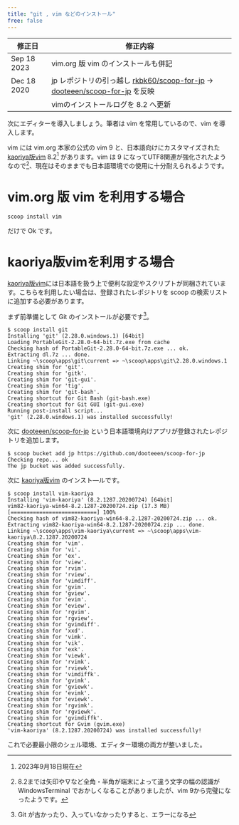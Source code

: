 ```yaml
---
title: "git , vim などのインストール"
free: false
---
```


|修正日       | 修正内容
|-------------|----------------------------------------------------
| Sep 18 2023 | vim.org 版 vim のインストールも併記
| Dec 18 2020 | jp レポジトリの引っ越し [rkbk60/scoop-for-jp] → [dooteeen/scoop-for-jp] を反映
|             | vimのインストールログを 8.2 へ更新

[rkbk60/scoop-for-jp]: https://github.com/rkbk60/scoop-for-jp
[dooteeen/scoop-for-jp]: https://github.com/dooteeen/scoop-for-jp
[kaoriya版vim]: https://www.kaoriya.net/software/vim/

次にエディターを導入しましょう。筆者は vim を常用しているので、vim を導入します。

vim には vim.org 本家の公式の vim 9 と、日本語向けにカスタマイズされた [kaoriya版vim] 8.2[^8.2] があります。vim は 9 になってUTF8関連が強化されたようなので[^vim9]、現在はそのままでも日本語環境での使用に十分耐えられるようです。

[^8.2]: 2023年9月18日現在
[^vim9]: 8.2までは矢印や∇など全角・半角が端末によって違う文字の幅の認識が WindowsTerminal でおかしくなることがありましたが、vim 9から完璧になったようです。

vim.org 版 vim を利用する場合
=============================

```
scoop install vim
```

だけで Ok です。

kaoriya版vimを利用する場合
==========================

[kaoriya版vim]には日本語を扱う上で便利な設定やスクリプトが同梱されています。こちらを利用したい場合は、登録されたレポジトリを scoop の検索リストに追加する必要があります。

まず前準備として Git のインストールが必要です[^git]。

[^git]: Git が古かったり、入っていなかったりすると、エラーになる

```
$ scoop install git
Installing 'git' (2.28.0.windows.1) [64bit]
Loading PortableGit-2.28.0-64-bit.7z.exe from cache
Checking hash of PortableGit-2.28.0-64-bit.7z.exe ... ok.
Extracting dl.7z ... done.
Linking ~\scoop\apps\git\current => ~\scoop\apps\git\2.28.0.windows.1
Creating shim for 'git'.
Creating shim for 'gitk'.
Creating shim for 'git-gui'.
Creating shim for 'tig'.
Creating shim for 'git-bash'.
Creating shortcut for Git Bash (git-bash.exe)
Creating shortcut for Git GUI (git-gui.exe)
Running post-install script...
'git' (2.28.0.windows.1) was installed successfully!
```

次に [dooteeen/scoop-for-jp] という日本語環境向けアプリが登録されたレポジトリを追加します。

```
$ scoop bucket add jp https://github.com/dooteeen/scoop-for-jp
Checking repo... ok
The jp bucket was added successfully.
```

次に [kaoriya版vim] のインスト―ルです。

```
$ scoop install vim-kaoriya
Installing 'vim-kaoriya' (8.2.1287.20200724) [64bit]
vim82-kaoriya-win64-8.2.1287-20200724.zip (17.3 MB) [===========================] 100%
Checking hash of vim82-kaoriya-win64-8.2.1287-20200724.zip ... ok.
Extracting vim82-kaoriya-win64-8.2.1287-20200724.zip ... done.
Linking ~\scoop\apps\vim-kaoriya\current => ~\scoop\apps\vim-kaoriya\8.2.1287.20200724
Creating shim for 'vim'.
Creating shim for 'vi'.
Creating shim for 'ex'.
Creating shim for 'view'.
Creating shim for 'rvim'.
Creating shim for 'rview'.
Creating shim for 'vimdiff'.
Creating shim for 'gvim'.
Creating shim for 'gview'.
Creating shim for 'evim'.
Creating shim for 'eview'.
Creating shim for 'rgvim'.
Creating shim for 'rgview'.
Creating shim for 'gvimdiff'.
Creating shim for 'xxd'.
Creating shim for 'vimk'.
Creating shim for 'vik'.
Creating shim for 'exk'.
Creating shim for 'viewk'.
Creating shim for 'rvimk'.
Creating shim for 'rviewk'.
Creating shim for 'vimdiffk'.
Creating shim for 'gvimk'.
Creating shim for 'gviewk'.
Creating shim for 'evimk'.
Creating shim for 'eviewk'.
Creating shim for 'rgvimk'.
Creating shim for 'rgviewk'.
Creating shim for 'gvimdiffk'.
Creating shortcut for Gvim (gvim.exe)
'vim-kaoriya' (8.2.1287.20200724) was installed successfully!
```

これで必要最小限のシェル環境、エディター環境の両方が整いました。
